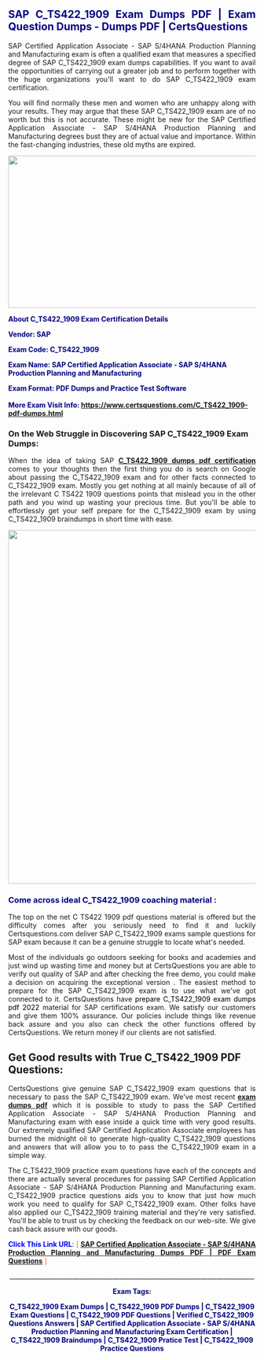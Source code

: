 <h2 style="text-align: justify;"><span style="color: #000080;">SAP C_TS422_1909 Exam Dumps PDF | Exam Question Dumps - Dumps PDF | CertsQuestions</span></h2>
<p style="text-align: justify;">SAP Certified Application Associate - SAP S/4HANA Production Planning and Manufacturing exam is often a qualified exam that measures a specified degree of SAP  C_TS422_1909 exam dumps capabilities. If you want to avail the opportunities of carrying out a greater job and to perform together with the huge organizations you'll want to do SAP C_TS422_1909 exam certification.</p>
<p style="text-align: justify;">You will find normally these men and women who are unhappy along with your results. They may argue that these SAP  C_TS422_1909 exam are of no worth but this is not accurate. These might be new for the SAP Certified Application Associate - SAP S/4HANA Production Planning and Manufacturing degrees bust they are of actual value and importance. Within the fast-changing industries, these old myths are expired.</p>
<p><img style="display: block; margin-left: auto; margin-right: auto;" src="https://i.imgur.com/eaP4ae9.png" width="840" height="310" /></p>
<p><span style="color: #000080;"><strong>About C_TS422_1909 Exam Certification Details</strong></span></p>
<p><span style="color: #000080;"><strong>Vendor: SAP<br /></strong></span></p>
<p><span style="color: #000080;"><strong>Exam Code: C_TS422_1909</strong></span></p>
<p><span style="color: #000080;"><strong>Exam Name: SAP Certified Application Associate - SAP S/4HANA Production Planning and Manufacturing</strong></span></p>
<p><span style="color: #000080;"><strong>Exam Format: PDF Dumps and Practice Test Software<br /><br />More Exam Visit Info: <span style="color: #ff6600;"><a href="https://www.certsquestions.com/C_TS422_1909-pdf-dumps.html">https://www.certsquestions.com/C_TS422_1909-pdf-dumps.html</a></span></strong></span></p>
<h3>On the Web Struggle in Discovering SAP C_TS422_1909 Exam Dumps:</h3>
<p style="text-align: justify;">When the idea of taking SAP <a href="https://www.certsquestions.com/C_TS422_1909-pdf-dumps.html"><strong> C_TS422_1909 dumps pdf certification</strong></a> comes to your thoughts then the first thing you do is search on Google about passing the C_TS422_1909 exam and for other facts connected to C_TS422_1909 exam. Mostly you get nothing at all mainly because of all of the irrelevant C TS422 1909 questions points that mislead you in the other path and you wind up wasting your precious time. But you'll be able to effortlessly get your self prepare for the C_TS422_1909 exam by using C_TS422_1909 braindumps in short time with ease.</p>
<p><a href="https://www.certsquestions.com/C_TS422_1909-pdf-dumps.html"><img style="display: block; margin-left: auto; margin-right: auto;" src="https://i.imgur.com/pxhoKQ2.png" width="720" /></a></p>
<h3><span style="color: #000080;">Come across ideal  C_TS422_1909 coaching material :</span></h3>
<p style="text-align: justify;">The top on the net C TS422 1909 pdf questions material is offered but the difficulty comes after you seriously need to find it and luckily Certsquestions.com deliver SAP C_TS422_1909 exams sample questions for SAP  exam because it can be a genuine struggle to locate what's needed.</p>
<p style="text-align: justify;">Most of the individuals go outdoors seeking for books and academies and just wind up wasting time and money but at CertsQuestions you are able to verify out quality of SAP  and after checking the free demo, you could make a decision on acquiring the exceptional version . The easiest method to prepare for the SAP C_TS422_1909 exam is to use what we've got connected to it. CertsQuestions have <span style="color: #000000;">prepare C_TS422_1909 exam dumps pdf 2022</span> material for SAP certifications exam. We satisfy our customers and give them 100% assurance. Our policies include things like revenue back assure and you also can check the other functions offered by CertsQuestions. We return money if our clients are not satisfied.</p>
<h2>Get Good results with True C_TS422_1909 PDF Questions:</h2>
<p style="text-align: justify;">CertsQuestions give genuine SAP C_TS422_1909 exam questions that is necessary to pass the SAP  C_TS422_1909 exam. We've most recent<strong>&nbsp;<a href="https://www.certsquestions.com/">exam dumps pdf</a></strong>&nbsp;which it is possible to study to pass the SAP Certified Application Associate - SAP S/4HANA Production Planning and Manufacturing exam with ease inside a quick time with very good results. Our extremely qualified SAP Certified Application Associate employees has burned the midnight oil to generate high-quality C_TS422_1909 questions and answers that will allow you to to pass the C_TS422_1909 exam in a simple way.</p>
<p style="text-align: justify;">The C_TS422_1909 practice exam questions have each of the concepts and there are actually several procedures for passing SAP Certified Application Associate - SAP S/4HANA Production Planning and Manufacturing exam. C_TS422_1909 practice questions aids you to know that just how much work you need to qualify for SAP  C_TS422_1909 exam. Other folks have also applied our C_TS422_1909 training material and they're very satisfied. You'll be able to trust us by checking the feedback on our web-site. We give cash back assure with our goods.</p>
<p style="text-align: justify;"><span style="color: #0000ff;"><strong>Click This Link URL</strong>:</span> <span style="color: #ff6600;">[ <strong><a href="https://www.certsquestions.com/sap-certified-application-associate-certification.html">SAP Certified Application Associate - SAP S/4HANA Production Planning and Manufacturing Dumps PDF | PDF Exam Questions</a></strong> ]</span></p>
<p style="text-align: center;">______________________________________________________________________________</p>
<p style="text-align: center;"><span style="color: #000080;"><strong>Exam Tags:</strong></span></p>
<p style="text-align: center;"><span style="color: #000080;"><strong>C_TS422_1909 Exam Dumps | C_TS422_1909 PDF Dumps | C_TS422_1909 Exam Questions | C_TS422_1909 PDF Questions | Verified C_TS422_1909 Questions Answers | SAP Certified Application Associate - SAP S/4HANA Production Planning and Manufacturing Exam Certification | C_TS422_1909 Braindumps | C_TS422_1909 Pratice Test | C_TS422_1909 Practice Questions</strong></span></p>
